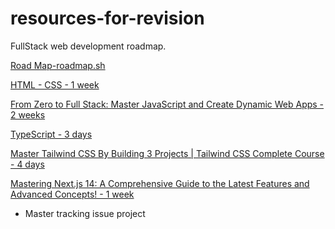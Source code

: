 # resources-for-revision

FullStack web development roadmap.

[Road Map-roadmap.sh](https://roadmap.sh/roadmaps)

[HTML - CSS - 1 week](https://www.youtube.com/watch?v=bWACo_pvKxg)

[From Zero to Full Stack: Master JavaScript and Create Dynamic Web Apps - 2 weeks](https://www.youtube.com/watch?v=H3XIJYEPdus)

[TypeScript - 3 days](https://www.youtube.com/watch?v=zeCDuo74uzA)

[Master Tailwind CSS By Building 3 Projects | Tailwind CSS Complete Course - 4 days](https://www.youtube.com/watch?v=WvBnTJK7Khk)

[Mastering Next.js 14: A Comprehensive Guide to the Latest Features and Advanced Concepts! - 1 week](https://www.youtube.com/watch?v=GowPe3iiqTs)

- Master tracking issue project
